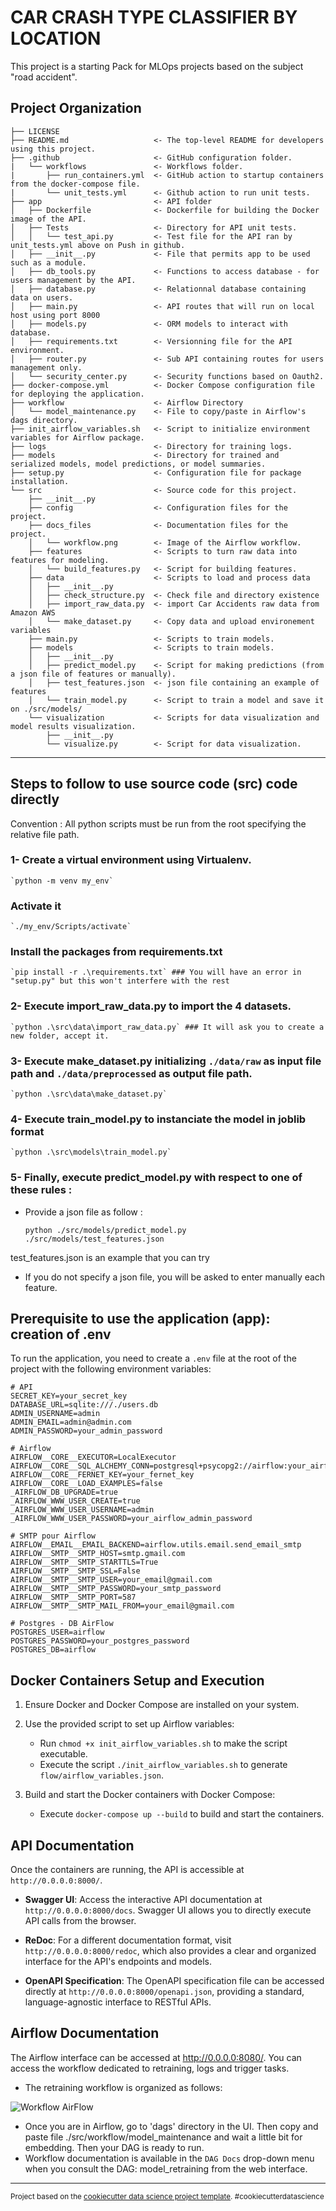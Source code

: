CAR CRASH TYPE CLASSIFIER BY LOCATION
=====================================

This project is a starting Pack for MLOps projects based on the subject "road accident".

Project Organization
------------

    ├── LICENSE
    ├── README.md                   <- The top-level README for developers using this project.
    ├── .github                     <- GitHub configuration folder.
    |   └── workflows               <- Workflows folder.
    |       ├── run_containers.yml  <- GitHub action to startup containers from the docker-compose file.
    |       └── unit_tests.yml      <- Github action to run unit tests.
    ├── app                         <- API folder
    │   ├── Dockerfile              <- Dockerfile for building the Docker image of the API.
    │   ├── Tests                   <- Directory for API unit tests.
    │   │   └── test_api.py         <- Test file for the API ran by unit_tests.yml above on Push in github.
    │   ├── __init__.py             <- File that permits app to be used such as a module.
    │   ├── db_tools.py             <- Functions to access database - for users management by the API.
    │   ├── database.py             <- Relationnal database containing data on users.
    │   ├── main.py                 <- API routes that will run on local host using port 8000
    │   ├── models.py               <- ORM models to interact with database.
    │   ├── requirements.txt        <- Versionning file for the API environment.
    │   ├── router.py               <- Sub API containing routes for users management only.
    │   └── security_center.py      <- Security functions based on Oauth2.
    ├── docker-compose.yml          <- Docker Compose configuration file for deploying the application.
    ├── workflow                    <- Airflow Directory
    │   └── model_maintenance.py    <- File to copy/paste in Airflow's dags directory.
    ├── init_airflow_variables.sh   <- Script to initialize environment variables for Airflow package.
    ├── logs                        <- Directory for training logs.
    ├── models                      <- Directory for trained and serialized models, model predictions, or model summaries.
    ├── setup.py                    <- Configuration file for package installation.
    └── src                         <- Source code for this project.
        ├── __init__.py
        ├── config                  <- Configuration files for the project.
        ├── docs_files              <- Documentation files for the project.
        │   └── workflow.png        <- Image of the Airflow workflow.
        ├── features                <- Scripts to turn raw data into features for modeling.
        │   └── build_features.py   <- Script for building features.
        ├── data                    <- Scripts to load and process data
        │   ├── __init__.py         
        │   ├── check_structure.py  <- Check file and directory existence
        │   ├── import_raw_data.py  <- import Car Accidents raw data from Amazon AWS 
        │   └── make_dataset.py     <- Copy data and upload environement variables
        ├── main.py                 <- Scripts to train models.
        ├── models                  <- Scripts to train models.
        │   ├── __init__.py
        │   ├── predict_model.py    <- Script for making predictions (from a json file of features or manually).
        │   ├── test_features.json  <- json file containing an example of features
        │   └── train_model.py      <- Script to train a model and save it on ./src/models/
        └── visualization           <- Scripts for data visualization and model results visualization.
            ├── __init__.py
            └── visualize.py        <- Script for data visualization.
   

---------

## Steps to follow to use source code (src) code directly

Convention : All python scripts must be run from the root specifying the relative file path.

### 1- Create a virtual environment using Virtualenv.

    `python -m venv my_env`

###   Activate it 

    `./my_env/Scripts/activate`

###   Install the packages from requirements.txt

    `pip install -r .\requirements.txt` ### You will have an error in "setup.py" but this won't interfere with the rest

### 2- Execute import_raw_data.py to import the 4 datasets.

    `python .\src\data\import_raw_data.py` ### It will ask you to create a new folder, accept it.

### 3- Execute make_dataset.py initializing `./data/raw` as input file path and `./data/preprocessed` as output file path.

    `python .\src\data\make_dataset.py`

### 4- Execute train_model.py to instanciate the model in joblib format

    `python .\src\models\train_model.py`

### 5- Finally, execute predict_model.py with respect to one of these rules :
  
  - Provide a json file as follow : 

    `python ./src/models/predict_model.py ./src/models/test_features.json`

  test_features.json is an example that you can try 

  - If you do not specify a json file, you will be asked to enter manually each feature. 

Prerequisite to use the application (app): creation of .env 
-----------------------------------------------------------

To run the application, you need to create a `.env` file at the root of the project with the following environment variables:

    # API
    SECRET_KEY=your_secret_key
    DATABASE_URL=sqlite:///./users.db
    ADMIN_USERNAME=admin
    ADMIN_EMAIL=admin@admin.com
    ADMIN_PASSWORD=your_admin_password

    # Airflow
    AIRFLOW__CORE__EXECUTOR=LocalExecutor
    AIRFLOW__CORE__SQL_ALCHEMY_CONN=postgresql+psycopg2://airflow:your_airflow_password@postgres/airflow
    AIRFLOW__CORE__FERNET_KEY=your_fernet_key
    AIRFLOW__CORE__LOAD_EXAMPLES=false
    _AIRFLOW_DB_UPGRADE=true
    _AIRFLOW_WWW_USER_CREATE=true
    _AIRFLOW_WWW_USER_USERNAME=admin
    _AIRFLOW_WWW_USER_PASSWORD=your_airflow_admin_password

    # SMTP pour Airflow
    AIRFLOW__EMAIL__EMAIL_BACKEND=airflow.utils.email.send_email_smtp
    AIRFLOW__SMTP__SMTP_HOST=smtp.gmail.com
    AIRFLOW__SMTP__SMTP_STARTTLS=True
    AIRFLOW__SMTP__SMTP_SSL=False
    AIRFLOW__SMTP__SMTP_USER=your_email@gmail.com
    AIRFLOW__SMTP__SMTP_PASSWORD=your_smtp_password
    AIRFLOW__SMTP__SMTP_PORT=587
    AIRFLOW__SMTP__SMTP_MAIL_FROM=your_email@gmail.com

    # Postgres - DB AirFlow
    POSTGRES_USER=airflow
    POSTGRES_PASSWORD=your_postgres_password
    POSTGRES_DB=airflow

Docker Containers Setup and Execution
------------------------------------

1. Ensure Docker and Docker Compose are installed on your system.

2. Use the provided script to set up Airflow variables:
    - Run `chmod +x init_airflow_variables.sh` to make the script executable.
    - Execute the script `./init_airflow_variables.sh` to generate `flow/airflow_variables.json`.

3. Build and start the Docker containers with Docker Compose:
    - Execute `docker-compose up --build` to build and start the containers.

API Documentation
-----------------

Once the containers are running, the API is accessible at `http://0.0.0.0:8000/`. 

- **Swagger UI**: Access the interactive API documentation at `http://0.0.0.0:8000/docs`. Swagger UI allows you to directly execute API calls from the browser.
  
- **ReDoc**: For a different documentation format, visit `http://0.0.0.0:8000/redoc`, which also provides a clear and organized interface for the API's endpoints and models.
  
- **OpenAPI Specification**: The OpenAPI specification file can be accessed directly at `http://0.0.0.0:8000/openapi.json`, providing a standard, language-agnostic interface to RESTful APIs.

Airflow Documentation
---------------------

The Airflow interface can be accessed at http://0.0.0.0:8080/. You can access the workflow dedicated to retraining, logs and trigger tasks. 

- The retraining workflow is organized as follows: 

![Workflow AirFlow](src/docs_files/workflow_drawing.png)

- Once you are in Airflow, go to 'dags' directory in the UI. Then copy and paste file ./src/workflow/model_maintenance and wait a little bit for embedding.
    Then your DAG is ready to run.
- Workflow documentation is available in the `DAG Docs` drop-down menu when you consult the DAG: model_retraining from the web interface. 

------------------------

<p><small>Project based on the <a target="_blank" href="https://drivendata.github.io/cookiecutter-data-science/">cookiecutter data science project template</a>. #cookiecutterdatascience</small></p>
